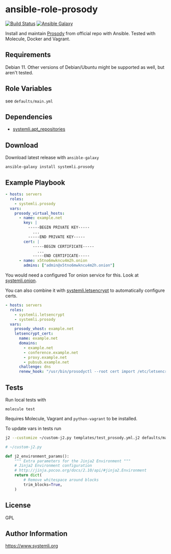 # ansible-role-prosody

[![Build Status](https://github.com/systemli/ansible-role-prosody/workflows/Integration/badge.svg?branch=main)](https://github.com/systemli/ansible-role-prosody/actions?query=workflow%3AIntegration)
[![Ansible Galaxy](http://img.shields.io/badge/ansible--galaxy-prosody-blue.svg)](https://galaxy.ansible.com/systemli/prosody/)

Install and maintain [Prosody](http://prosody.im/) from official repo with Ansible.
Tested with Molecule, Docker and Vagrant.

## Requirements

Debian 11. Other versions of Debian/Ubuntu might be supported as well, but aren't tested.

## Role Variables

see `defaults/main.yml`

## Dependencies

- [systemli.apt_repositories](https://galaxy.ansible.com/systemli/apt_repositories)

## Download

Download latest release with `ansible-galaxy`

```shell
ansible-galaxy install systemli.prosody
```

## Example Playbook

```yaml
- hosts: servers
  roles:
    - systemli.prosody
  vars:
    prosody_virtual_hosts:
      - name: example.net
        key: |
          -----BEGIN PRIVATE KEY-----
            ...
          -----END PRIVATE KEY-----
        cert: |
            -----BEGIN CERTIFICATE-----
              ...
            -----END CERTIFICATE-----
      - name: x5tno6mwkncu4m2h.onion
        admins: ["admin@x5tno6mwkncu4m2h.onion"]
```

You would need a configured Tor onion service for this.
Look at [systemli.onion](https://github.com/systemli/ansible-role-onion).

You can also combine it with [systemli.letsencrypt](https://github.com/systemli/ansible-role-letsencrypt/) to automatically configure certs.

```yaml
- hosts: servers
  roles:
    - systemli.letsencrypt
    - systemli.prosody
  vars:
    prosody_vhost: example.net
    letsencrypt_cert:
      name: example.net
      domains:
        - example.net
        - conference.example.net
        - proxy.example.net
        - pubsub.example.net
      challenge: dns
      renew_hook: "/usr/bin/prosodyctl --root cert import /etc/letsencrypt/live/"
```

## Tests

Run local tests with

```shell
molecule test
```

Requires Molecule, Vagrant and `python-vagrant` to be installed.

To update vars in tests run

```bash
j2 --customize ~/custom-j2.py templates/test_prosody.yml.j2 defaults/main.yml > molecule/default/tests/test_default.yml
```

```python
# ~/custom-j2.py

def j2_environment_params():
    """ Extra parameters for the Jinja2 Environment """
    # Jinja2 Environment configuration
    # http://jinja.pocoo.org/docs/2.10/api/#jinja2.Environment
    return dict(
        # Remove whitespace around blocks
        trim_blocks=True,
    )
```

## License

GPL

## Author Information

<https://www.systemli.org>
